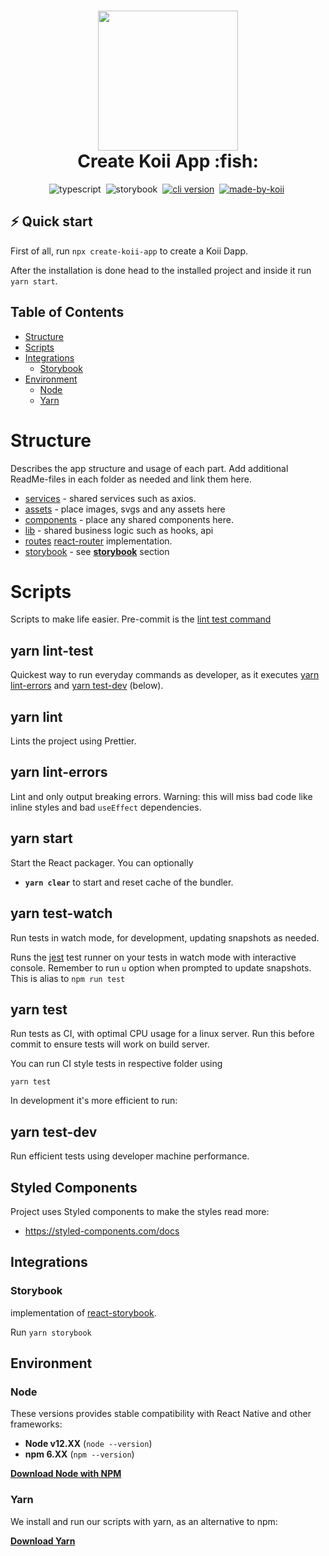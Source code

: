 <!-- language-all: javascript -->

<h1 align="center">
  <img src="https://raw.githubusercontent.com/koii-network/koii.X/main/.github/images/koii_logo.svg" width="224px"/><br/>
  Create Koii App :fish:
</h1>
<p align="center">
  <img src="https://img.shields.io/badge/TypeScript-007ACC?style=flat&logo=typescript&logoColor=white" alt="typescript" />&nbsp;
  <img src="https://img.shields.io/badge/storybook-FF4785?style=?style=flat&logo=appveyor&logo=storybook&logoColor=white" alt="storybook" />&nbsp;
   <a href="https://discord.gg/koii" target="_blank"><img src="https://img.shields.io/badge/Discord-7289DA?style=flat&logo=discord&logoColor=white" alt="cli version" /></a>&nbsp;
   <a href="http://koii.network/" target="_blank"> <img src="https://img.shields.io/badge/made%20by-koii-blue" alt="made-by-koii" /></a>&nbsp;
</p>

## ⚡️ Quick start

First of all, run `npx create-koii-app` to create a Koii Dapp.

After the installation is done head to the installed project and inside it run `yarn start`. 

## Table of Contents

- [Structure](#structure)
- [Scripts](#scripts)
- [Integrations](#storybook)
  - [Storybook](#storybook)
- [Environment](#environment)
  - [Node](#node)
  - [Yarn](#yarn)

# Structure

Describes the app structure and usage of each part. Add additional ReadMe-files in each folder as needed and link them here.

- [services](./src/services) - shared services such as axios.
- [assets](./src/assets) - place images, svgs and any assets here
- [components](./src/components) - place any shared components here.
- [lib](./src/lib) - shared business logic such as hooks, api
- [routes](./src/routes) [react-router](https://reactrouter.com/web/guides/quick-start) implementation.
- [storybook](./storybook/main.js) - see **[storybook](#storybook)** section

# Scripts

Scripts to make life easier. Pre-commit is the [lint test command](#yarn-linttest)

## yarn lint-test

Quickest way to run everyday commands as developer, as it executes [yarn lint-errors](#yarn-lint-errors) and [yarn test-dev](#yarn-test-dev) (below).

## yarn lint

Lints the project using Prettier.

## yarn lint-errors

Lint and only output breaking errors. Warning: this will miss bad code like inline styles and bad `useEffect` dependencies.

## yarn start

Start the React packager. You can optionally

- **`yarn clear`** to start and reset cache of the bundler.

## yarn test-watch

Run tests in watch mode, for development, updating snapshots as needed.

Runs the [jest](https://github.com/facebook/jest) test runner on your tests in watch mode with interactive console. Remember to run `u` option when prompted to update snapshots. This is alias to `npm run test`

## yarn test

Run tests as CI, with optimal CPU usage for a linux server. Run this before commit to ensure tests will work on build server.

You can run CI style tests in respective folder using

`yarn test`

In development it's more efficient to run:

## yarn test-dev

Run efficient tests using developer machine performance.


## Styled Components

Project uses Styled components to make the styles read more:

- https://styled-components.com/docs

## Integrations

### Storybook

implementation of [react-storybook](https://github.com/storybookjs/react).

 Run `yarn storybook`


## Environment

### Node

These versions provides stable compatibility with React Native and other frameworks:

- **Node v12.XX** (`node --version`)
- **npm 6.XX** (`npm --version`)

**[Download Node with NPM](https://nodejs.org/download/release/v12.16.3/)**

### Yarn

We install and run our scripts with yarn, as an alternative to npm:

**[Download Yarn](https://yarnpkg.com/lang/en/docs/install/)**

